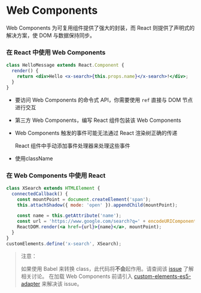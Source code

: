 # Web Components

Web Components 为可复用组件提供了强大的封装，而 React 则提供了声明式的解决方案，使 DOM 与数据保持同步。

### 在 React 中使用 Web Components

```jsx
class HelloMessage extends React.Component {
  render() {
    return <div>Hello <x-search>{this.props.name}</x-search>!</div>;
  }
}
```

- 要访问 Web Components 的命令式 API，你需要使用 `ref` 直接与 DOM 节点进行交互
- 第三方 Web Components，编写 React 组件包装该 Web Components
- Web Components 触发的事件可能无法通过 React 渲染树正确的传递
    
    React 组件中手动添加事件处理器来处理这些事件
    
- 使用className

### 在 Web Components 中使用 React

```jsx
class XSearch extends HTMLElement {
  connectedCallback() {
    const mountPoint = document.createElement('span');
    this.attachShadow({ mode: 'open' }).appendChild(mountPoint);

    const name = this.getAttribute('name');
    const url = 'https://www.google.com/search?q=' + encodeURIComponent(name);
    ReactDOM.render(<a href={url}>{name}</a>, mountPoint);
  }
}
customElements.define('x-search', XSearch);
```

> 注意：
> 
> 
> 如果使用 Babel 来转换 class，此代码将**不会**起作用。请查阅该 [issue](https://github.com/w3c/webcomponents/issues/587) 了解相关讨论。
> 在加载 Web Components 前请引入 [custom-elements-es5-adapter](https://github.com/webcomponents/polyfills/tree/master/packages/webcomponentsjs#custom-elements-es5-adapterjs) 来解决该 issue。
>